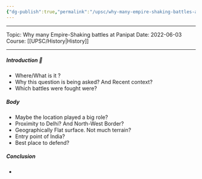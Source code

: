 ```yaml
---
{"dg-publish":true,"permalink":"/upsc/why-many-empire-shaking-battles-at-panipat/","dgHomeLink":true,"dgPassFrontmatter":false}
---
```


----
Topic: Why many Empire-Shaking battles at Panipat
Date: 2022-06-03
Course: [[UPSC/History|History]] 

----

##### Introduction 📑
- Where/What is it ? 
- Why this question is being asked? And Recent context? 
- Which battles were fought were? 

##### Body 
- Maybe the location played a big role? 
- Proximity to Delhi? And North-West Border? 
- Geographically Flat surface. Not much terrain? 
- Entry point of India? 
- Best place to defend? 

##### Conclusion 
-


